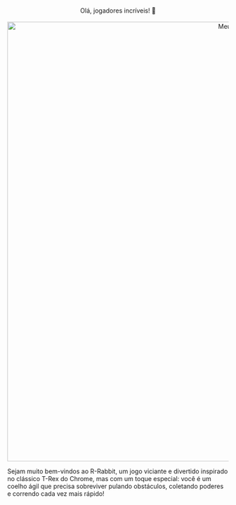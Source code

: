 

<p align="center"> <br>Olá, jogadores incríveis! 👋<br>
<br>
<img src="https://github.com/Kaellen-mk/R-Rabbit/blob/main/Rabbitt.gif" alt="Meu GIF"  width="1000">

Sejam muito bem-vindos ao R-Rabbit, um jogo viciante e divertido inspirado no clássico T-Rex do Chrome, mas com um toque especial: você é um coelho ágil que precisa sobreviver pulando obstáculos, coletando poderes e correndo cada vez mais rápido! </p>&nbsp;
